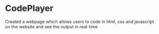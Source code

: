 # CodePlayer
Created a webpage which allows users to code in html, css and javascript on the website and see the output in real-time
